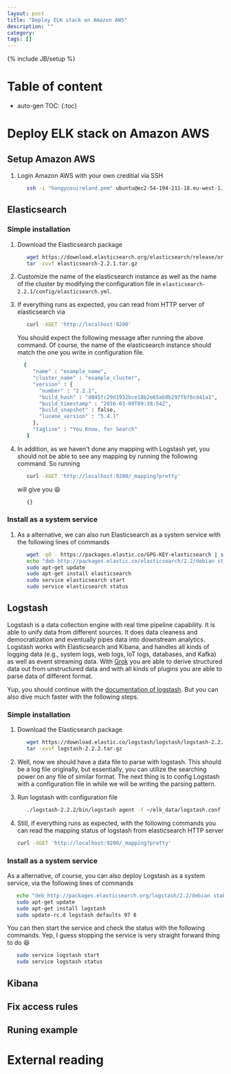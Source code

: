 ```yaml
---
layout: post
title: "Deploy ELK stack on Amazon AWS"
description: ""
category: 
tags: []
---
```

{% include JB/setup %}
<script type="text/javascript"
 src="http://cdn.mathjax.org/mathjax/latest/MathJax.js?config=TeX-AMS-MML_HTMLorMML">
</script>
 
# Table of content
* auto-gen TOC:
{:toc}

# Deploy ELK stack on Amazon AWS

## Setup Amazon AWS

1. Login Amazon AWS with your own creditial via SSH

   ```bash
      ssh -i "hongyusuireland.pem" ubuntu@ec2-54-194-211-18.eu-west-1.compute.amazonaws.com
   ```

## Elasticsearch

### Simple installation

1. Download the Elasticsearch package

   ```bash
	  wget https://download.elasticsearch.org/elasticsearch/release/org/elasticsearch/distribution/tar/elasticsearch/2.2.1/elasticsearch-2.2.1.tar.gz
	  tar -xvvf elasticsearch-2.2.1.tar.gz
   ```

1. Customize the name of the elasticsearch instance as well as the name of the cluster by modifying the configuration file in `elasticsearch-2.2.1/config/elasticsearch.yml`.

1. If everything runs as expected, you can read from HTTP server of elasticsearch via 

   ```bash
      curl -XGET 'http://localhost:9200'
   ```
   You should expect the following message after running the above command. Of course, the name of the elasticsearch instance should match the one you write in configuration file.

   ```bash
     {
	    "name" : "example_name",
	    "cluster_name" : "example_cluster",
	    "version" : {
	      "number" : "2.2.1",
	      "build_hash" : "d045fc29d1932bce18b2e65ab8b297fbf6cd41a1",
	      "build_timestamp" : "2016-03-09T09:38:54Z",
	      "build_snapshot" : false,
	      "lucene_version" : "5.4.1"
	    },
	    "tagline" : "You Know, for Search"
	  }
   ```
   
1. In addition, as we haven't done any mapping with Logstash yet, you should not be able to see any mapping by running the following command. So running
   
   ```bash
      curl -XGET 'http://localhost:9200/_mapping?pretty'
   ```
   
   will give you :laughing:
   
   ```bash
      {}
   ```
   
### Install as a system service

1. As a alternative, we can also run Elasticsearch as a system service with the following lines of commands

   ```bash
      wget -qO - https://packages.elastic.co/GPG-KEY-elasticsearch | sudo apt-key add -
	  echo "deb http://packages.elastic.co/elasticsearch/2.2/debian stable main" | sudo tee -a /etc/apt/sources.list.d/elasticsearch-2.2.list
	  sudo apt-get update
	  sudo apt-get install elasticsearch
	  sudo service elasticsearch start
	  sudo service elasticsearch status
   ```

## Logstash

Logstash is a data collection engine with real time pipeline capability. It is able to unify data from different sources. It does data cleaness and democratization and eventually pipes data into downstream analytics. Logstash works with Elasticsearch and Kibana, and handles all kinds of logging data (e.g., system logs, web logs, IoT logs, databases, and Kafka) as well as event streaming data. With [Grok](https://www.elastic.co/guide/en/logstash/current/plugins-filters-grok.html) you are able to derive structured data out from unstructured data and with all kinds of plugins you are able to parse data of different format.

Yup, you should continue with the [documentation of logstash](https://www.elastic.co/guide/en/logstash/current/index.html). But you can also dive much faster with the following steps.

### Simple installation

1. Download the Elasticsearch package

   ```bash
	  wget https://download.elastic.co/logstash/logstash/logstash-2.2.2.tar.gz
	  tar -xvvf logstash-2.2.2.tar.gz
   ```

1. Well, now we should have a data file to parse with logstash. This should be a log file originally, but essentially, you can utilize the searching power on any file of similar format. The next thing is to config Logstash with a configuration file in while we will be writing the parsing pattern.

1. Run logstash with configuration file

   ```bash
      ./logstash-2.2.2/bin/logstash agent -f ~/elk_data/logstash.conf
   ```
   
1. Still, if everything runs as expected, with the following commands you can read the mapping status of logstash from elasticsearch HTTP server

   ```bash 
   curl -XGET 'http://localhost:9200/_mapping?pretty'
   ```


### Install as a system service

As a alternative, of course, you can also deploy Logstash as a system service, via the following lines of commands

   ```bash
	  echo "deb http://packages.elasticsearch.org/logstash/2.2/debian stable main" | sudo tee -a /etc/apt/sources.list
	  sudo apt-get update
	  sudo apt-get install logstash
	  sudo update-rc.d logstash defaults 97 8
   ```
You can then start the service and check the status with the following commands. Yep, I guess stopping the service is very straight forward thing to do :laughing:
		
   ```bash
	  sudo service logstash start
	  sudo service logstash status
   ```


## Kibana

## Fix access rules

## Runing example

# External reading